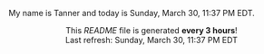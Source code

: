 My name is Tanner and today is Sunday, March 30, 11:37 PM EDT.

<p align="center">This <i>README</i> file is generated <b>every 3 hours</b>!</br>Last refresh: Sunday, March 30, 11:37 PM EDT<br /></p>
